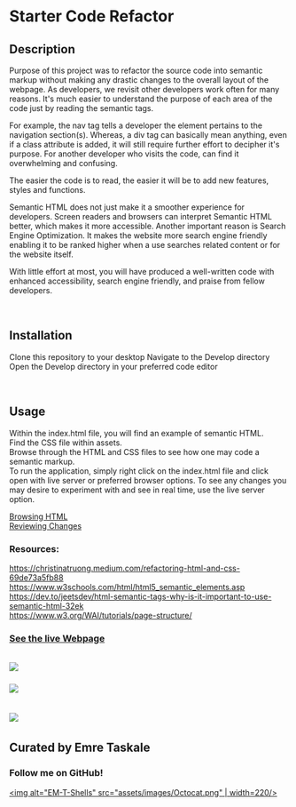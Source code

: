 # Starter Code Refactor 
## Description
Purpose of this project was to refactor the source code into semantic markup without making any drastic changes to the overall layout of the webpage.
As developers, we revisit other developers work often for many reasons.
It's much easier to understand the purpose of each area of the code just by reading the semantic tags.

For example, the nav tag tells a developer the element pertains to the navigation section(s). 
Whereas, a div tag can basically mean anything, even if a class attribute is added, it will still require further effort to decipher it's purpose.
For another developer who visits the code, can find it overwhelming and confusing.

The easier the code is to read, the easier it will be to add new features, styles and functions.

Semantic HTML does not just make it a smoother experience for developers.
Screen readers and browsers can interpret Semantic HTML better, which makes it more accessible. 
Another important reason is Search Engine Optimization. 
It makes the website more search engine friendly enabling it to be ranked higher when a use searches related content or for the website itself.

With little effort at most, you will have produced a well-written code with enhanced accessibility, search engine friendly, and praise from fellow developers.

![]()
## Installation
Clone this repository to your desktop
Navigate to the Develop directory
Open the Develop directory in your preferred code editor

![]()

## Usage
Within the index.html file, you will find an example of semantic HTML.  
Find the CSS file within assets.  
Browse through the HTML and CSS files to see how one may code a semantic markup.  
To run the application, simply right click on the index.html file and click open with live server or preferred browser options.
To see any changes you may desire to experiment with and see in real time, use the live server option.  

[Browsing HTML](assets/images/README_Usage-screenshot.png)  
[Reviewing Changes](assets/images/Run_README.png)


### Resources:  
https://christinatruong.medium.com/refactoring-html-and-css-69de73a5fb88  
https://www.w3schools.com/html/html5_semantic_elements.asp  
https://dev.to/jeetsdev/html-semantic-tags-why-is-it-important-to-use-semantic-html-32ek  
https://www.w3.org/WAI/tutorials/page-structure/  

### [See the live Webpage](https://em-t-shells.github.io/utabc-into-the-horizon/)

## ![](https://img.shields.io/website?label=WEBPAGE&style=for-the-badge&up_color=purple&up_message=it%27s%20alive%21&url=https%3A%2F%2Fem-t-shells.github.io%2Futabc-into-the-horizon%2F)
![](https://img.shields.io/w3c-validation/default?style=for-the-badge&targetUrl=https%3A%2F%2Fvalidator.w3.org%2Fnu%2F%23file)
## ![](https://img.shields.io/github/license/Em-t-shells/utabc-into-the-horizon?style=for-the-badge)
##
## Curated by Emre Taskale 
### Follow me on GitHub!  
<a href="https://github.com/EM-T-Shells"><img alt="EM-T-Shells" src="assets/images/Octocat.png" | width=220/></a>  
